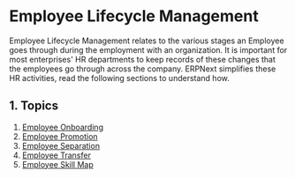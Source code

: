 <!-- add-breadcrumbs -->
# Employee Lifecycle Management

Employee Lifecycle Management relates to the various stages an Employee goes through during the employment with an organization. It is important for most enterprises' HR departments to keep records of these changes that the employees go through across the company. ERPNext simplifies these HR activities, read the following sections to understand how.


## 1. Topics
1. [Employee Onboarding](/docs/v13/user/manual/en/human-resources/employee-onboarding)
1. [Employee Promotion](/docs/v13/user/manual/en/human-resources/employee_promotion)
1. [Employee Separation](/docs/v13/user/manual/en/human-resources/employee-separation)
1. [Employee Transfer](/docs/v13/user/manual/en/human-resources/employee_transfer)
1. [Employee Skill Map](/docs/v13/user/manual/en/human-resources/employee_skill_map)

